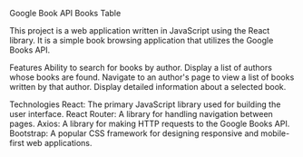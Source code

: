 Google Book API Books Table

This project is a web application written in JavaScript using the React library. It is a simple book browsing application that utilizes the Google Books API.

Features
Ability to search for books by author.
Display a list of authors whose books are found.
Navigate to an author's page to view a list of books written by that author.
Display detailed information about a selected book.

Technologies
React: The primary JavaScript library used for building the user interface.
React Router: A library for handling navigation between pages.
Axios: A library for making HTTP requests to the Google Books API.
Bootstrap: A popular CSS framework for designing responsive and mobile-first web applications.
